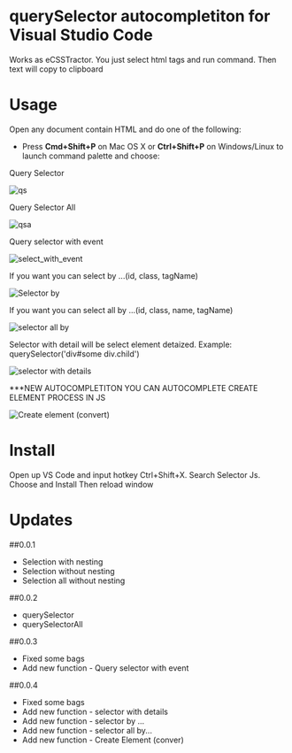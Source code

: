 # querySelector autocompletiton for Visual Studio Code

Works as eCSSTractor. You just select html tags and run command. Then text will copy to clipboard

# Usage
Open any document contain HTML and do one of the following:
- Press **Cmd+Shift+P** on Mac OS X or **Ctrl+Shift+P** on Windows/Linux to launch command palette and choose:

Query Selector

![qs](https://user-images.githubusercontent.com/67710731/111110820-6bc3b800-8587-11eb-963b-55f576c6761d.gif)

Query Selector All

![qsa](https://user-images.githubusercontent.com/67710731/111111993-8e56d080-8589-11eb-9638-fa43a3beed1b.gif)

Query selector with event

![select_with_event](https://user-images.githubusercontent.com/67710731/111893320-293d2800-8a2c-11eb-94a2-ada8041506da.gif)


If you want you can select by ...(id, class, tagName)

![Selector by](https://user-images.githubusercontent.com/67710731/112720934-86a10f80-8f2b-11eb-8240-06f6573ced72.gif)

If you want you can select all by ...(id, class, name, tagName)

![selector all by](https://user-images.githubusercontent.com/67710731/112720986-b8b27180-8f2b-11eb-88bf-9ec02d6848d9.gif)


Selector with detail will be select element detaized. Example: querySelector('div#some div.child') 


![selector with details](https://user-images.githubusercontent.com/67710731/112721093-3aa29a80-8f2c-11eb-908f-6032bd6758f0.gif)


***NEW AUTOCOMPLETITON
YOU CAN AUTOCOMPLETE CREATE ELEMENT PROCESS IN JS


![Create element (convert)](https://user-images.githubusercontent.com/67710731/112721128-6f165680-8f2c-11eb-80fc-252830e0ccb2.gif)


# Install

Open up VS Code and input hotkey Ctrl+Shift+X. Search Selector Js. Choose and Install Then reload window

# Updates

##0.0.1

- Selection with nesting
- Selection without nesting
- Selection all without nesting

##0.0.2

- querySelector
- querySelectorAll

##0.0.3

- Fixed some bags
- Add new function - Query selector with event

##0.0.4

- Fixed some bags
- Add new function - selector with details
- Add new function - selector by ...
- Add new function - selector all by...
- Add new function - Create Element (conver)
